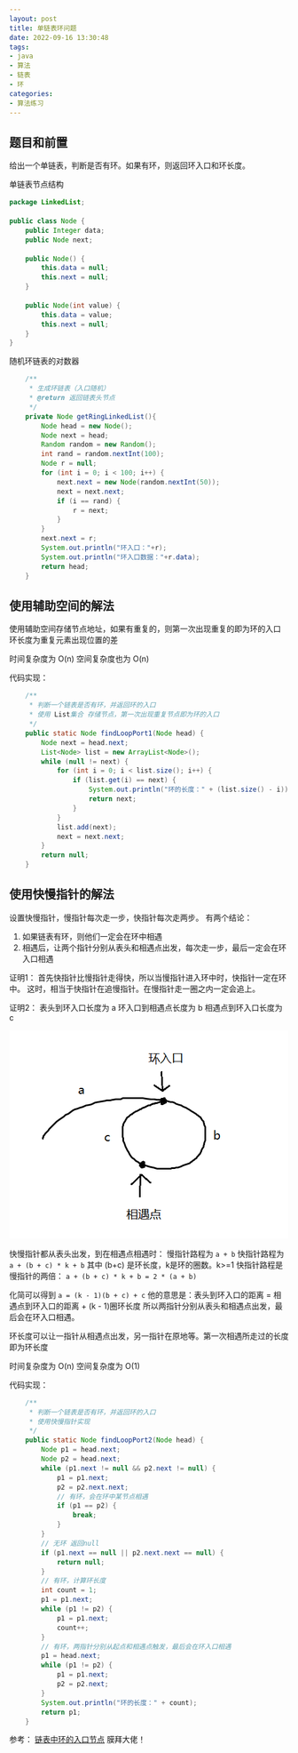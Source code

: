 ```yaml
---
layout: post
title: 单链表环问题
date: 2022-09-16 13:30:48
tags:
- java
- 算法
- 链表
- 环
categories:
- 算法练习
---
```


## 题目和前置

给出一个单链表，判断是否有环。如果有环，则返回环入口和环长度。

单链表节点结构
~~~java
package LinkedList;

public class Node {
    public Integer data;
    public Node next;

    public Node() {
        this.data = null;
        this.next = null;
    }

    public Node(int value) {
        this.data = value;
        this.next = null;
    }
}
~~~

随机环链表的对数器
~~~java
    /**
     * 生成环链表（入口随机）
     * @return 返回链表头节点
     */
    private Node getRingLinkedList(){
        Node head = new Node();
        Node next = head;
        Random random = new Random();
        int rand = random.nextInt(100);
        Node r = null;
        for (int i = 0; i < 100; i++) {
            next.next = new Node(random.nextInt(50));
            next = next.next;
            if (i == rand) {
                r = next;
            }
        }
        next.next = r;
        System.out.println("环入口："+r);
        System.out.println("环入口数据："+r.data);
        return head;
    }
~~~

## 使用辅助空间的解法

使用辅助空间存储节点地址，如果有重复的，则第一次出现重复的即为环的入口
环长度为重复元素出现位置的差

时间复杂度为 O(n)
空间复杂度也为 O(n)

代码实现：
~~~java
    /**
     * 判断一个链表是否有环，并返回环的入口
     * 使用 List集合 存储节点，第一次出现重复节点即为环的入口
     */
    public static Node findLoopPort1(Node head) {
        Node next = head.next;
        List<Node> list = new ArrayList<Node>();
        while (null != next) {
            for (int i = 0; i < list.size(); i++) {
                if (list.get(i) == next) {
                    System.out.println("环的长度：" + (list.size() - i));
                    return next;
                }
            }
            list.add(next);
            next = next.next;
        }
        return null;
    }
~~~

## 使用快慢指针的解法

设置快慢指针，慢指针每次走一步，快指针每次走两步。
有两个结论：
1. 如果链表有环，则他们一定会在环中相遇
2. 相遇后，让两个指针分别从表头和相遇点出发，每次走一步，最后一定会在环入口相遇

证明1：
首先快指针比慢指针走得快，所以当慢指针进入环中时，快指针一定在环中。
这时，相当于快指针在追慢指针。在慢指针走一圈之内一定会追上。

证明2：
表头到环入口长度为 a
环入口到相遇点长度为 b
相遇点到环入口长度为 c

![环](../images/单链表环问题/环.png)

快慢指针都从表头出发，到在相遇点相遇时：
慢指针路程为 `a + b`
快指针路程为 `a + (b + c) * k + b` 其中 (b+c) 是环长度，k是环的圈数。k>=1
快指针路程是慢指针的两倍： `a + (b + c) * k + b = 2 * (a + b)`

化简可以得到 `a = (k - 1)(b + c) + c`
他的意思是：表头到环入口的距离 = 相遇点到环入口的距离 + (k - 1)圈环长度
所以两指针分别从表头和相遇点出发，最后会在环入口相遇。

环长度可以让一指针从相遇点出发，另一指针在原地等。第一次相遇所走过的长度即为环长度

时间复杂度为 O(n)
空间复杂度为 O(1)

代码实现：
~~~java
    /**
     * 判断一个链表是否有环，并返回环的入口
     * 使用快慢指针实现
     */
    public static Node findLoopPort2(Node head) {
        Node p1 = head.next;
        Node p2 = head.next;
        while (p1.next != null && p2.next != null) {
            p1 = p1.next;
            p2 = p2.next.next;
            // 有环，会在环中某节点相遇
            if (p1 == p2) {
                break;
            }
        }
        // 无环 返回null
        if (p1.next == null || p2.next.next == null) {
            return null;
        }
        // 有环，计算环长度
        int count = 1;
        p1 = p1.next;
        while (p1 != p2) {
            p1 = p1.next;
            count++;
        }
        // 有环，两指针分别从起点和相遇点触发，最后会在环入口相遇
        p1 = head.next;
        while (p1 != p2) {
            p1 = p1.next;
            p2 = p2.next;
        }
        System.out.println("环的长度：" + count);
        return p1;
    }
~~~

参考：
[链表中环的入口节点](https://zhuanlan.zhihu.com/p/103626709) 膜拜大佬！